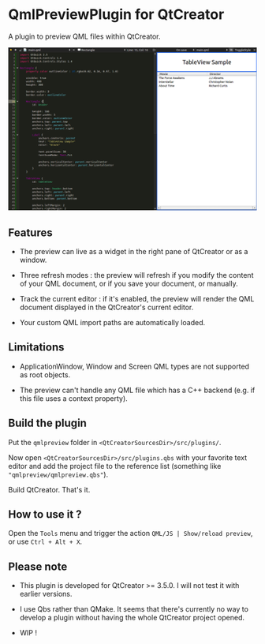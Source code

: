 QmlPreviewPlugin for QtCreator
===============================

A plugin to preview QML files within QtCreator.

![Overview](documentation/images/overview.png)

Features
---------

- The preview can live as a widget in the right pane of QtCreator or as a window.

- Three refresh modes : the preview will refresh if you modify the content of your QML document, or if you save your document, or manually.

- Track the current editor : if it's enabled, the preview will render the QML document displayed in the QtCreator's current editor.

- Your custom QML import paths are automatically loaded.

Limitations
------------

- ApplicationWindow, Window and Screen QML types are not supported as root objects.

- The preview can't handle any QML file which has a C++ backend (e.g. if this file uses a context property).

Build the plugin
-----------------

Put the `qmlpreview` folder in `<QtCreatorSourcesDir>/src/plugins/`.

Now open `<QtCreatorSourcesDir>/src/plugins.qbs` with your favorite text editor and add the project file to the reference list (something like `"qmlpreview/qmlpreview.qbs"`).

Build QtCreator. That's it.

How to use it ?
----------------

Open the `Tools` menu and trigger the action `QML/JS | Show/reload preview`, or use `Ctrl + Alt + X`.

Please note
-----------------

- This plugin is developed for QtCreator >= 3.5.0. I will not test it with earlier versions.

- I use Qbs rather than QMake. It seems that there's currently no way to develop a plugin without having the whole QtCreator project opened.

- WIP !
